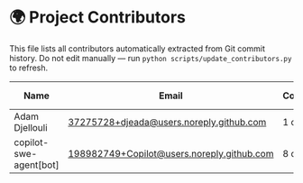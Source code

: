 # 🌍 Project Contributors

This file lists all contributors automatically extracted from Git commit history.
Do not edit manually — run `python scripts/update_contributors.py` to refresh.

| Name | Email | Contributions | First Commit | Last Commit | Reference |
|------|--------|----------------|---------------|--------------|-----------|
| Adam Djellouli | 37275728+djeada@users.noreply.github.com | 1 commit | 2025-10-29 | 2025-10-29 |  |
| copilot-swe-agent[bot] | 198982749+Copilot@users.noreply.github.com | 8 commits | 2025-10-29 | 2025-10-29 |  |
